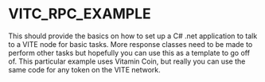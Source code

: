 # VITC_RPC_EXAMPLE
This should provide the basics on how to set up a C# .net application to talk to a VITE node for basic tasks.  More response classes need to be made to perform other tasks but hopefully you can use this as a template to go off of. This particular example uses Vitamin Coin, but really you can use the same code for any token on the VITE network.
